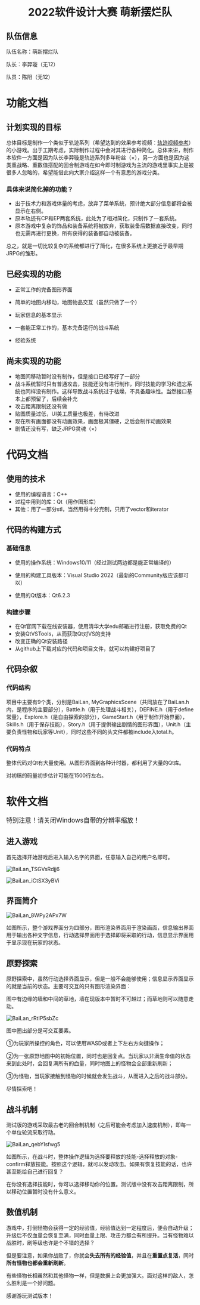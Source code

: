 # <center>2022软件设计大赛 萌新摆烂队</center>

## 队伍信息

队伍名称：萌新摆烂队

队长：李羿璇（无12）

队员：陈阳（无12）

# 功能文档

## 计划实现的目标

总体目标是制作一个类似于轨迹系列（希望达到的效果参考视频：[轨迹视频参考](https://www.bilibili.com/video/BV1VZ4y197Q6)）的小游戏。出于工期考虑，实际制作过程中会对其进行各种简化。总体来讲，制作本软件一方面是因为队长李羿璇是轨迹系列多年粉丝（×），另一方面也是因为这类重战略、重数值搭配的回合制游戏在如今即时制游戏为主流的游戏里事实上是被很多人忽略的，希望能借此向大家介绍这样一个有意思的游戏分类。

### 具体来说简化掉的功能？

* 出于技术力和游戏体量的考虑，放弃了菜单系统，预计绝大部分信息都将会被显示在右侧。
* 原本轨迹有CP和EP两套系统，此处为了相对简化，只制作了一套系统。
* 原本游戏中复杂的饰品和装备系统将被放弃，获取装备后数据直接改变，同时也无需再进行更换，所有获得的装备都自动被装备。

总之，就是一切比较复杂的系统都进行了简化，在很多系统上更接近于最早期JRPG的雏形。

## 已经实现的功能

* 正常工作的完备图形界面

* 简单的地图内移动，地图物品交互（虽然只做了一个）
* 玩家信息的基本显示
* 一套能正常工作的，基本完备运行的战斗系统
* 经验系统

## 尚未实现的功能

* 地图间移动暂时没有制作，但是接口已经写好了一部分
* 战斗系统暂时只有普通攻击，技能还没有进行制作，同时技能的学习和遗忘系统也同样没有制作。这样导致战斗系统过于枯燥，不具备趣味性。当然接口基本上都预留了，后续会补充
* 攻击距离限制还没有做
* 贴图质量过低，UI美工质量也极差，有待改进
* 现在所有画面都没有动画效果，画面极其僵硬，之后会制作动画效果
* 剧情还没有写，缺乏JRPG灵魂（×）

# 代码文档

## 使用的技术

* 使用的编程语言：C++
* 过程中用到的库：Qt（用作图形库）
* 其他：用了一部分stl，当然用得十分克制，只用了vector和iterator

## 代码的构建方式

### 基础信息

* 使用的操作系统：Windows10/11（经过测试两边都是能正常编译的）

* 使用的构建工具版本：Visual Studio 2022（最新的Community版应该都可以）
* 使用的Qt版本：Qt6.2.3

### 构建步骤

* 在Qt官网下载在线安装器，使用清华大学edu邮箱进行注册，获取免费的Qt
* 安装QtVSTools，从而获取Qt对VS的支持
* 改变正确的Qt安装路径
* 从github上下载对应的代码和项目文件，就可以构建好项目了

## 代码杂叙

### 代码结构

项目中主要有9个类，分别是BaiLan, MyGraphicsScene（共同放在了BaiLan.h内，是程序的主要部分），Battle.h（用于处理战斗相关），DEFINE.h（用于define常量），Explore.h（是自由探索的部分），GameStart.h（用于制作开始界面），Skills.h（用于保存技能），Story.h（用于提供输出剧情的图形界面），Unit.h（主要负责怪物和玩家等Unit），同时这些不同的头文件都被include入total.h。

### 代码特点

整体代码对Qt有大量使用。从图形界面到各种计时器，都利用了大量的Qt库。

对初稿的码量初步估计可能在1500行左右。

# 软件文档

<big>特别注意！请关闭Windows自带的分辨率缩放！</big>
## 进入游戏

首先选择开始游戏后进入输入名字的界面，任意输入自己的用户名即可。

![BaiLan_TSGVsRdjj6](https://raw.githubusercontent.com/DragonAura/MengXinBaiLan/readme-pic/BaiLan_TSGVsRdjj6.png)

![BaiLan_iCtSX3yBVi](https://raw.githubusercontent.com/DragonAura/MengXinBaiLan/readme-pic/BaiLan_iCtSX3yBVi.png)

## 界面简介

![BaiLan_8WPy2APx7W](https://raw.githubusercontent.com/DragonAura/MengXinBaiLan/readme-pic/BaiLan_8WPy2APx7W.png)

如图所示，整个游戏界面分为四部分，图形渲染界面用于渲染画面，信息输出界面用于输出各种文字信息，行动选择界面用于选择即将采取的行动，信息显示界面用于显示现在玩家的状态。

## 原野探索

原野探索中，虽然行动选择界面显示，但是一般不会能够使用；信息显示界面显示的就是当前的状态。主要可交互的只有图形渲染界面：

图中有边缘的墙和中间的草地，墙在现版本中暂时不可越过；而草地则可以随意走动。

![BaiLan_rRtIP5sbZc](https://raw.githubusercontent.com/DragonAura/MengXinBaiLan/readme-pic/BaiLan_rRtIP5sbZc.png)

图中圈出部分是可交互要素。

①为玩家所操控的角色，可以使用WASD或者上下左右方向键操作；

②为一张原野地图中的初始位置，同时也是回复点。当玩家以非满生命值的状态来到此处时，会回复满所有的血量，同时地图上的怪物会全部重新刷新；

③为怪物，当玩家接触到怪物的时候就会发生战斗，从而进入之后的战斗部分。

尽情探索吧！

## 战斗机制

测试版的游戏采取最古老的回合制机制（之后可能会考虑加入速度机制），即每一个单位轮流采取行动。

![BaiLan_qebYIsfwg5](https://raw.githubusercontent.com/DragonAura/MengXinBaiLan/readme-pic/BaiLan_qebYIsfwg5.png)

如图所示，在战斗时，整体操作逻辑为选择要释放的技能-选择释放的对象-confirm释放技能。按照这个逻辑，就可以发动攻击。如果有恢复技能的话，也许甚至能给自己进行回复？

在你没有选择技能时，你可以选择移动你的位置。测试版中没有攻击距离限制，所以移动位置暂时没有什么意义。

## 数值机制

游戏中，打倒怪物会获得一定的经验值，经验值达到一定程度后，便会自动升级；升级后不仅血量会恢复至满，同时血量上限、攻击力都会有所提升。当有怪物难以战胜时，刷等级也许是个不错的选择？

但是要注意，如果你战败了，你就会**失去所有的经验值**，并且在**重置点复活**，同时**所有怪物也都会重新刷新**。

有些怪物长相虽然和其他怪物一样，但是数据上会更加强大。面对这样的敌人，怎么胜利是一个好问题。

感谢游玩测试版本！
